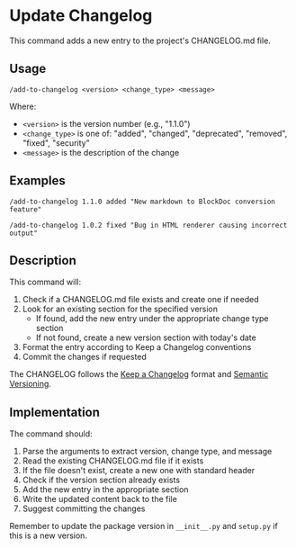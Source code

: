 # Update Changelog

This command adds a new entry to the project's CHANGELOG.md file.

## Usage

```
/add-to-changelog <version> <change_type> <message>
```

Where:
- `<version>` is the version number (e.g., "1.1.0")
- `<change_type>` is one of: "added", "changed", "deprecated", "removed", "fixed", "security"
- `<message>` is the description of the change

## Examples

```
/add-to-changelog 1.1.0 added "New markdown to BlockDoc conversion feature"
```

```
/add-to-changelog 1.0.2 fixed "Bug in HTML renderer causing incorrect output"
```

## Description

This command will:

1. Check if a CHANGELOG.md file exists and create one if needed
2. Look for an existing section for the specified version
   - If found, add the new entry under the appropriate change type section
   - If not found, create a new version section with today's date
3. Format the entry according to Keep a Changelog conventions
4. Commit the changes if requested

The CHANGELOG follows the [Keep a Changelog](https://keepachangelog.com/) format and [Semantic Versioning](https://semver.org/).

## Implementation

The command should:

1. Parse the arguments to extract version, change type, and message
2. Read the existing CHANGELOG.md file if it exists
3. If the file doesn't exist, create a new one with standard header
4. Check if the version section already exists
5. Add the new entry in the appropriate section
6. Write the updated content back to the file
7. Suggest committing the changes

Remember to update the package version in `__init__.py` and `setup.py` if this is a new version.